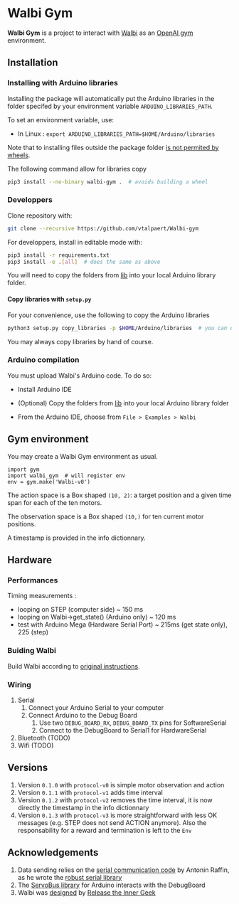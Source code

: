 # Walbi Gym

**Walbi Gym** is a project to interact with [Walbi](https://releasetheinnergeek.com/) as an [OpenAI gym](https://gym.openai.com/) environment.

## Installation

### Installing with Arduino libraries

Installing the package will automatically put the Arduino libraries in the folder specifed by your environment variable `ARDUINO_LIBRARIES_PATH`.

To set an environment variable, use:

- In Linux : `export ARDUINO_LIBRARIES_PATH=$HOME/Arduino/libraries`

Note that to installing files outside the package folder [is not permited by wheels](https://github.com/pypa/wheel/issues/92).

The following command allow for libraries copy

```bash
pip3 install --no-binary walbi-gym .  # avoids building a wheel
```

### Developpers

Clone repository with:

```bash
git clone --recursive https://github.com/vtalpaert/Walbi-gym
```

For developpers, install in editable mode with:

```bash
pip3 install -r requirements.txt
pip3 install -e .[all]  # does the same as above
```

You will need to copy the folders from [lib](arduino-board/lib) into your local Arduino library folder.

#### Copy libraries with `setup.py`

For your convenience, use the following to copy the Arduino libraries

```bash
python3 setup.py copy_libraries -p $HOME/Arduino/libraries  # you can ommit the option if you have set ARDUINO_LIBRARIES_PATH
```

You may always copy libraries by hand of course.

### Arduino compilation

You must upload Walbi's Arduino code. To do so:

- Install Arduino IDE

- (Optional) Copy the folders from [lib](arduino-board/lib) into your local Arduino library folder

- From the Arduino IDE, choose from `File > Examples > Walbi`

## Gym environment

You may create a Walbi Gym environment as usual.

```python3
import gym
import walbi_gym  # will register env
env = gym.make('Walbi-v0')
```

The action space is a Box shaped `(10, 2)`: a target position and a given time span for each of the ten motors.

The observation space is a Box shaped `(10,)` for ten current motor positions.

A timestamp is provided in the info dictionnary.

## Hardware

### Performances

Timing measurements :

- looping on STEP (computer side) ~ 150 ms
- looping on Walbi->get_state() (Arduino only) ~ 120 ms
- test with Arduino Mega (Hardware Serial Port) ~ 215ms (get state only), 225 (step)

### Buiding Walbi

Build Walbi according to [original instructions](https://create.arduino.cc/projecthub/the-inner-geek/walbi-the-walking-biped-8feacd).

### Wiring

1. Serial
    1. Connect your Arduino Serial to your computer
    1. Connect Arduino to the Debug Board
        1. Use two `DEBUG_BOARD_RX`, `DEBUG_BOARD_TX` pins for SoftwareSerial
        1. Connect to the DebugBoard to Serial1 for HardwareSerial
1. Bluetooth (TODO)
1. Wifi (TODO)

## Versions

1. Version `0.1.0` with `protocol-v0` is simple motor observation and action
1. Version `0.1.1` with `protocol-v1` adds time interval
1. Version `0.1.2` with `protocol-v2` removes the time interval, it is now directly the timestamp in the info dictionnary
1. Version `0.1.3` with `protocol-v3` is more straightforward with less OK messages (e.g. STEP does not send ACTION anymore). Also the responsability for a reward and termination is left to the `Env`

## Acknowledgements

1. Data sending relies on the [serial communication code](https://github.com/araffin/arduino-robust-serial)
by Antonin Raffin, as he wrote the [robust serial library](https://medium.com/@araffin/simple-and-robust-computer-arduino-serial-communication-f91b95596788)
1. The [ServoBus library](https://github.com/slandis/ServoBus) for Arduino interacts with the DebugBoard
1. Walbi was [designed](https://create.arduino.cc/projecthub/the-inner-geek/walbi-the-walking-biped-8feacd)
by [Release the Inner Geek](https://releasetheinnergeek.com/)
